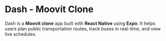 # Dash - Moovit Clone

Dash is a **Moovit clone** app built with **React Native** using **Expo**. It helps users plan public transportation routes, track buses in real-time, and view live schedules.
